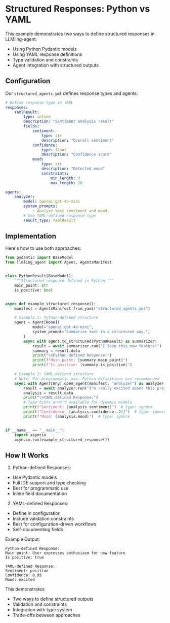 # Structured Responses: Python vs YAML

This example demonstrates two ways to define structured responses in LLMling-agent:

- Using Python Pydantic models
- Using YAML response definitions
- Type validation and constraints
- Agent integration with structured outputs

## Configuration

Our `structured_agents.yml` defines response types and agents:

```yaml
# Define response type in YAML
responses:
    YamlResult:
        type: inline
        description: "Sentiment analysis result"
        fields:
            sentiment:
                type: str
                description: "Overall sentiment"
            confidence:
                type: float
                description: "Confidence score"
            mood:
                type: str
                description: "Detected mood"
                constraints:
                    min_length: 3
                    max_length: 20

agents:
    analyzer:
        model: openai:gpt-4o-mini
        system_prompts:
            - Analyze text sentiment and mood.
        # Use YAML-defined response type
        result_type: YamlResult
```

## Implementation

Here's how to use both approaches:

```python
from pydantic import BaseModel
from llmling_agent import Agent, AgentsManifest


class PythonResult(BaseModel):
    """Structured response defined in Python."""
    main_point: str
    is_positive: bool


async def example_structured_response():
    manifest = AgentsManifest.from_yaml("structured_agents.yml")

    # Example 1: Python-defined structure
    agent = Agent[None](
            model="openai:gpt-4o-mini",
            system_prompt="Summarize text in a structured way.",
        )
        async with agent.to_structured(PythonResult) as summarizer:
            result = await summarizer.run("I love this new feature!")
            summary = result.data
            print("\nPython-defined Response:")
            print(f"Main point: {summary.main_point}")
            print(f"Is positive: {summary.is_positive}")

    # Example 2: YAML-defined structure
    # Note: For programmatic use, Python definitions are recommended
    async with Agent[Any].open_agent(manifest, "analyzer") as analyzer:
        result = await analyzer.run("I'm really excited about this project!")
        analysis = result.data
        print("\nYAML-defined Response:")
        # Type hints aren't available for dynamic models
        print(f"Sentiment: {analysis.sentiment}")  # type: ignore
        print(f"Confidence: {analysis.confidence:.2f}")  # type: ignore
        print(f"Mood: {analysis.mood}")  # type: ignore


if __name__ == "__main__":
    import asyncio
    asyncio.run(example_structured_response())
```

## How It Works

1. Python-defined Responses:

- Use Pydantic models
- Full IDE support and type checking
- Best for programmatic use
- Inline field documentation

2. YAML-defined Responses:

- Define in configuration
- Include validation constraints
- Best for configuration-driven workflows
- Self-documenting fields

Example Output:
```
Python-defined Response:
Main point: User expresses enthusiasm for new feature
Is positive: true

YAML-defined Response:
Sentiment: positive
Confidence: 0.95
Mood: excited
```

This demonstrates:

- Two ways to define structured outputs
- Validation and constraints
- Integration with type system
- Trade-offs between approaches
